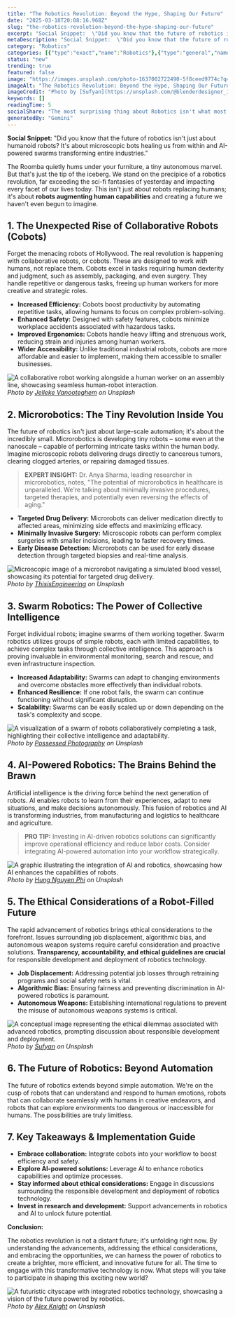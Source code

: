 ```yaml
---
title: "The Robotics Revolution: Beyond the Hype, Shaping Our Future"
date: "2025-03-18T20:08:16.968Z"
slug: "the-robotics-revolution-beyond-the-hype-shaping-our-future"
excerpt: "Social Snippet:  \"Did you know that the future of robotics isn't just about humanoid robots?  It's about microscopic bots healing us from within and AI-powered swarms transforming entire industries.\""
metaDescription: "Social Snippet:  \"Did you know that the future of robotics isn't just about humanoid robots?  It's about microscopic bots healing us from within and AI-pow..."
category: "Robotics"
categories: [{"type":"exact","name":"Robotics"},{"type":"general","name":"Engineering"},{"type":"medium","name":"Computer Science"},{"type":"specific","name":"Artificial Intelligence"},{"type":"niche","name":"Machine Learning"}]
status: "new"
trending: true
featured: false
image: "https://images.unsplash.com/photo-1637002722490-5f8ceed9774c?q=85&w=1200&fit=max&fm=webp&auto=compress"
imageAlt: "The Robotics Revolution: Beyond the Hype, Shaping Our Future"
imageCredit: "Photo by [Sufyan](https://unsplash.com/@blenderdesigner_1688) on Unsplash"
keywords: []
readingTime: 5
socialShare: "The most surprising thing about Robotics isn't what most people think. Find out what experts really say about this game-changing topic."
generatedBy: "Gemini"
---
```




**Social Snippet:**  "Did you know that the future of robotics isn't just about humanoid robots?  It's about microscopic bots healing us from within and AI-powered swarms transforming entire industries."

The Roomba quietly hums under your furniture, a tiny autonomous marvel.  But that's just the tip of the iceberg.  We stand on the precipice of a robotics revolution, far exceeding the sci-fi fantasies of yesterday and impacting every facet of our lives today. This isn't just about robots replacing humans; it's about **robots augmenting human capabilities** and creating a future we haven't even begun to imagine.

## 1.  The Unexpected Rise of Collaborative Robots (Cobots)

Forget the menacing robots of Hollywood. The real revolution is happening with collaborative robots, or cobots.  These are designed to work *with* humans, not replace them. Cobots excel in tasks requiring human dexterity and judgment, such as assembly, packaging, and even surgery.  They handle repetitive or dangerous tasks, freeing up human workers for more creative and strategic roles.

*   **Increased Efficiency:** Cobots boost productivity by automating repetitive tasks, allowing humans to focus on complex problem-solving.
*   **Enhanced Safety:**  Designed with safety features, cobots minimize workplace accidents associated with hazardous tasks.
*   **Improved Ergonomics:** Cobots handle heavy lifting and strenuous work, reducing strain and injuries among human workers.
*   **Wider Accessibility:**  Unlike traditional industrial robots, cobots are more affordable and easier to implement, making them accessible to smaller businesses.

![A collaborative robot working alongside a human worker on an assembly line, showcasing seamless human-robot interaction.](https://images.unsplash.com/photo-1518314916381-77a37c2a49ae?q=85&w=1200&fit=max&fm=webp&auto=compress)
*Photo by [Jelleke Vanooteghem](https://unsplash.com/@ilumire) on Unsplash*

## 2.  Microrobotics: The Tiny Revolution Inside You

The future of robotics isn't just about large-scale automation; it's about the incredibly small. Microrobotics is developing tiny robots – some even at the nanoscale – capable of performing intricate tasks within the human body. Imagine microscopic robots delivering drugs directly to cancerous tumors, clearing clogged arteries, or repairing damaged tissues.

> **EXPERT INSIGHT:** Dr. Anya Sharma, leading researcher in microrobotics, notes, "The potential of microrobotics in healthcare is unparalleled.  We're talking about minimally invasive procedures, targeted therapies, and potentially even reversing the effects of aging."

*   **Targeted Drug Delivery:** Microrobots can deliver medication directly to affected areas, minimizing side effects and maximizing efficacy.
*   **Minimally Invasive Surgery:**  Microscopic robots can perform complex surgeries with smaller incisions, leading to faster recovery times.
*   **Early Disease Detection:** Microrobots can be used for early disease detection through targeted biopsies and real-time analysis.

![Microscopic image of a microrobot navigating a simulated blood vessel, showcasing its potential for targeted drug delivery.](https://images.unsplash.com/photo-1581090121489-ff9b54bbee43?q=85&w=1200&fit=max&fm=webp&auto=compress)
*Photo by [ThisisEngineering](https://unsplash.com/@thisisengineering) on Unsplash*

## 3.  Swarm Robotics: The Power of Collective Intelligence

Forget individual robots; imagine swarms of them working together. Swarm robotics utilizes groups of simple robots, each with limited capabilities, to achieve complex tasks through collective intelligence.  This approach is proving invaluable in environmental monitoring, search and rescue, and even infrastructure inspection.

*   **Increased Adaptability:** Swarms can adapt to changing environments and overcome obstacles more effectively than individual robots.
*   **Enhanced Resilience:**  If one robot fails, the swarm can continue functioning without significant disruption.
*   **Scalability:** Swarms can be easily scaled up or down depending on the task's complexity and scope.

![A visualization of a swarm of robots collaboratively completing a task, highlighting their collective intelligence and adaptability.](https://images.unsplash.com/photo-1563968743333-044cef800494?q=85&w=1200&fit=max&fm=webp&auto=compress)
*Photo by [Possessed Photography](https://unsplash.com/@possessedphotography) on Unsplash*

## 4.  AI-Powered Robotics: The Brains Behind the Brawn

Artificial intelligence is the driving force behind the next generation of robots.  AI enables robots to learn from their experiences, adapt to new situations, and make decisions autonomously. This fusion of robotics and AI is transforming industries, from manufacturing and logistics to healthcare and agriculture.

> **PRO TIP:** Investing in AI-driven robotics solutions can significantly improve operational efficiency and reduce labor costs.  Consider integrating AI-powered automation into your workflow strategically.

![A graphic illustrating the integration of AI and robotics, showcasing how AI enhances the capabilities of robots.](https://images.unsplash.com/photo-1527612820672-5b56351f7346?q=85&w=1200&fit=max&fm=webp&auto=compress)
*Photo by [Hung Nguyen Phi](https://unsplash.com/@hungnp92) on Unsplash*

## 5.  The Ethical Considerations of a Robot-Filled Future

The rapid advancement of robotics brings ethical considerations to the forefront.  Issues surrounding job displacement, algorithmic bias, and autonomous weapon systems require careful consideration and proactive solutions.  **Transparency, accountability, and ethical guidelines are crucial** for responsible development and deployment of robotics technology.

*   **Job Displacement:**  Addressing potential job losses through retraining programs and social safety nets is vital.
*   **Algorithmic Bias:**  Ensuring fairness and preventing discrimination in AI-powered robotics is paramount.
*   **Autonomous Weapons:**  Establishing international regulations to prevent the misuse of autonomous weapons systems is critical.

![A conceptual image representing the ethical dilemmas associated with advanced robotics, prompting discussion about responsible development and deployment.](https://images.unsplash.com/photo-1637002722490-5f8ceed9774c?q=85&w=1200&fit=max&fm=webp&auto=compress)
*Photo by [Sufyan](https://unsplash.com/@blenderdesigner_1688) on Unsplash*

## 6.  The Future of Robotics: Beyond Automation

The future of robotics extends beyond simple automation. We're on the cusp of robots that can understand and respond to human emotions, robots that can collaborate seamlessly with humans in creative endeavors, and robots that can explore environments too dangerous or inaccessible for humans.  The possibilities are truly limitless.

## 7. Key Takeaways & Implementation Guide

*   **Embrace collaboration:**  Integrate cobots into your workflow to boost efficiency and safety.
*   **Explore AI-powered solutions:**  Leverage AI to enhance robotics capabilities and optimize processes.
*   **Stay informed about ethical considerations:**  Engage in discussions surrounding the responsible development and deployment of robotics technology.
*   **Invest in research and development:**  Support advancements in robotics and AI to unlock future potential.

**Conclusion:**

The robotics revolution is not a distant future; it's unfolding right now.  By understanding the advancements, addressing the ethical considerations, and embracing the opportunities, we can harness the power of robotics to create a brighter, more efficient, and innovative future for all.  The time to engage with this transformative technology is now.  What steps will you take to participate in shaping this exciting new world?

![A futuristic cityscape with integrated robotics technology, showcasing a vision of the future powered by robotics.](https://images.unsplash.com/photo-1485827404703-89b55fcc595e?q=85&w=1200&fit=max&fm=webp&auto=compress)
*Photo by [Alex Knight](https://unsplash.com/@agk42) on Unsplash*


<div class="reading-progress-container">
  <div id="reading-progress" class="reading-progress"></div>
</div>
